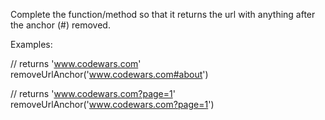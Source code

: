Complete the function/method so that it returns the url with anything after the anchor (#) removed.

Examples:

// returns 'www.codewars.com'
removeUrlAnchor('www.codewars.com#about')

// returns 'www.codewars.com?page=1'
removeUrlAnchor('www.codewars.com?page=1')